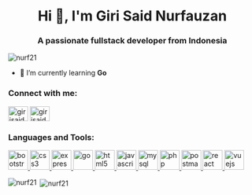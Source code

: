 <h1 align="center">Hi 👋, I'm Giri Said Nurfauzan</h1>
<h3 align="center">A passionate fullstack developer from Indonesia</h3>

<p align="left"> <img src="https://komarev.com/ghpvc/?username=nurf21&label=Profile%20views&color=0e75b6&style=flat" alt="nurf21" /> </p>

- 🌱 I’m currently learning **Go**

<h3 align="left">Connect with me:</h3>
<p align="left">
<a href="https://linkedin.com/in/girisaidn" target="blank"><img align="center" src="https://cdn.jsdelivr.net/npm/simple-icons@3.0.1/icons/linkedin.svg" alt="girisaidn" height="30" width="40" /></a>
<a href="https://fb.com/girisaidn" target="blank"><img align="center" src="https://cdn.jsdelivr.net/npm/simple-icons@3.0.1/icons/facebook.svg" alt="girisaidn" height="30" width="40" /></a>
</p>

<h3 align="left">Languages and Tools:</h3>
<p align="left"> <a href="https://getbootstrap.com" target="_blank"> <img src="https://devicons.github.io/devicon/devicon.git/icons/bootstrap/bootstrap-plain.svg" alt="bootstrap" width="40" height="40"/> </a> <a href="https://www.w3schools.com/css/" target="_blank"> <img src="https://devicons.github.io/devicon/devicon.git/icons/css3/css3-original-wordmark.svg" alt="css3" width="40" height="40"/> </a> <a href="https://expressjs.com" target="_blank"> <img src="https://devicons.github.io/devicon/devicon.git/icons/express/express-original-wordmark.svg" alt="express" width="40" height="40"/> </a> <a href="https://golang.org" target="_blank"> <img src="https://devicons.github.io/devicon/devicon.git/icons/go/go-original.svg" alt="go" width="40" height="40"/> </a> <a href="https://www.w3.org/html/" target="_blank"> <img src="https://devicons.github.io/devicon/devicon.git/icons/html5/html5-original-wordmark.svg" alt="html5" width="40" height="40"/> </a> <a href="https://developer.mozilla.org/en-US/docs/Web/JavaScript" target="_blank"> <img src="https://devicons.github.io/devicon/devicon.git/icons/javascript/javascript-original.svg" alt="javascript" width="40" height="40"/> </a> <a href="https://www.mysql.com/" target="_blank"> <img src="https://devicons.github.io/devicon/devicon.git/icons/mysql/mysql-original-wordmark.svg" alt="mysql" width="40" height="40"/> </a> <a href="https://www.php.net" target="_blank"> <img src="https://devicons.github.io/devicon/devicon.git/icons/php/php-original.svg" alt="php" width="40" height="40"/> </a> <a href="https://postman.com" target="_blank"> <img src="https://www.vectorlogo.zone/logos/getpostman/getpostman-icon.svg" alt="postman" width="40" height="40"/> </a> <a href="https://reactjs.org/" target="_blank"> <img src="https://devicons.github.io/devicon/devicon.git/icons/react/react-original-wordmark.svg" alt="react" width="40" height="40"/> </a> <a href="https://vuejs.org/" target="_blank"> <img src="https://devicons.github.io/devicon/devicon.git/icons/vuejs/vuejs-original-wordmark.svg" alt="vuejs" width="40" height="40"/> </a> </p>

<p><img align="left" src="https://github-readme-stats.vercel.app/api/top-langs?username=nurf21&show_icons=true&locale=en&layout=compact" alt="nurf21" /></p>

<p>&nbsp;<img align="center" src="https://github-readme-stats.vercel.app/api?username=nurf21&show_icons=true&locale=en" alt="nurf21" /></p>
